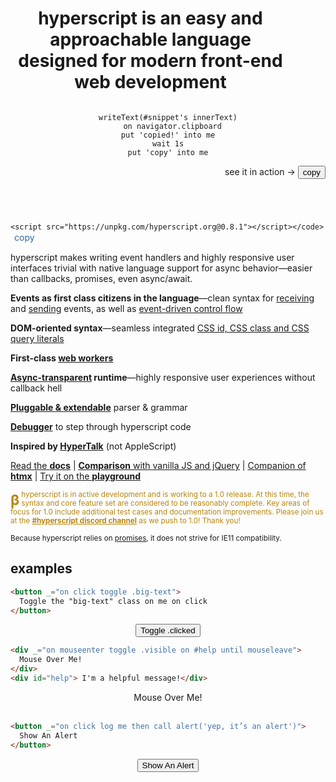 
<header id="intro-to-hyperscript">

# hyperscript is an easy and approachable language designed for modern front-end web development

<div id="sample">

<pre _="
  on mouseenter queue none
    repeat until event mouseleave
      transition #sample-tip's transform to 'translateX(-2ch)' using 'all 500ms ease-out'
      transition #sample-tip's transform to initial            using 'all 500ms ease-in'
"><code id="snippet" class="lang-hyperscript">writeText(#snippet's innerText)
  on navigator.clipboard
put 'copied!' into me
wait 1s
put 'copy' into me</code></pre>

<p style="text-align: right">
<span id="sample-tip">see it in action &rarr;</span>
<button class="btn primary" style="margin: auto" _="on click
writeText(#snippet's innerText) on navigator.clipboard
put 'copied!' into me
wait 1s
put 'copy' into me">
copy
</button>

</div>
</header>


`<script src="https://unpkg.com/hyperscript.org@0.8.1"></script></code>`
<button style="font:inherit; background: none; border: none; color: #3465a4"
_="on click
writeText(my previousElementSibling's innerText) on navigator.clipboard
put 'copied!' into me
wait 2s
put 'copy' into me">copy</button>

hyperscript makes writing event handlers and highly responsive user interfaces
trivial with native language support for async behavior&mdash;easier than
callbacks, promises, even async/await.

<div id="features">

* **Events as first class citizens in the language**&mdash;clean syntax for
  [receiving](/features/on) and [sending](/commands/send) events, as well as
  [event-driven control flow](docs/#event-control-flow)
* **DOM-oriented syntax**&mdash;seamless integrated [CSS id, CSS class and CSS
  query literals](https://hyperscript.org/expressions/#css)
* **First-class [web workers](/docs#workers)**
* **[Async-transparent](/docs#async) runtime**&mdash;highly responsive user
  experiences without callback hell
* **[Pluggable & extendable](/docs/#extending)** parser & grammar
* **[Debugger](/docs#debugging)** to step through hyperscript code
* **Inspired by [HyperTalk](https://hypercard.org/HyperTalk%20Reference%202.4.pdf)**
  (not AppleScript)
</div>

[Read the **docs**](/docs) |
[**Comparison** with vanilla JS and jQuery](/comparison) |
[Companion of **htmx**](https://htmx.org) |
[Try it on the **playground**](/playground)

<small style="color: darkgoldenrod;">
<b style="font-size: 2em; padding: 4px .2ch 0 0; line-height: 1; float: left">β</b>
hyperscript is in active development and is working to a 1.0 release. At this
time, the syntax and core feature set are considered to be reasonably complete.
Key areas of focus for 1.0 include additional test cases and documentation
improvements. Please join us at the
<a style="color: darkgoldenrod;font-weight: bold" href="https://htmx.org/discord">#hyperscript discord channel</a>
as we push to 1.0! Thank you!</p>
</small>

 <small>Because hyperscript relies on
[promises](https://caniuse.com/?search=Promise), it does not strive for IE11
compatibility.</small>

<style>
#intro-to-hyperscript {
  display: flex;
  position: relative;
  flex-flow: row wrap;
  justify-content: stretch;
  align-items: center;
}

#intro-to-hyperscript h1 {
  flex: 4 6 18ch;
  margin-right: 2em;
  font-size: clamp(1.2em, 5vw, 2em);
}

#intro-to-hyperscript #sample {
  flex: 1 1 max-content;
  max-width: 100%;
}

#sample-tip {
  display: inline-block;
}

#features ul {
  padding-left: 0;
  list-style: none;
  column-width: 40ch;
  column-gap: 2em;
  margin-bottom: -1em;
}

#features li {
  display: inline-block;
  margin-bottom: 1em;
}

.example {
  margin: .5em auto;
  text-align: center;
}
</style>

## examples

```html
<button _="on click toggle .big-text">
  Toggle the "big-text" class on me on click
</button>
```

<div class="example">
<style>
button {
  transition: all 300ms ease-in;
}
button.big-text {
  font-size: 2em;
}
</style>
<button class="btn primary" _="on click toggle .big-text">
  Toggle .clicked
</button>
</div>

```html
<div _="on mouseenter toggle .visible on #help until mouseleave">
  Mouse Over Me!
</div>
<div id="help"> I'm a helpful message!</div>

```

<div class="example">
<style>
#help {
  opacity: 0;
}
#help.visible {
  opacity: 1;
  transition: opacity 200ms ease-in;
}
</style>
<div _="on mouseenter toggle .visible on #help until mouseleave">
  Mouse Over Me!
</div>
<div id="help"> I'm a helpful message!</div>
</div>

```html
<button _="on click log me then call alert('yep, it’s an alert')">
  Show An Alert
</button>
```

<div class="example">
<button class="btn primary" _="
  on click
    log me then call alert('yep, it\'s an alert - check the console...')">
  Show An Alert
</button>
</div>
